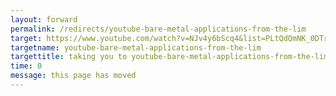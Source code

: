```yaml
---
layout: forward
permalink: /redirects/youtube-bare-metal-applications-from-the-lim
target: https://www.youtube.com/watch?v=NJv4y6bScq4&list=PLtQdQmNK_0DTrTK4jFrwmBTjEnTCAizrD
targetname: youtube-bare-metal-applications-from-the-lim
targettitle: taking you to youtube-bare-metal-applications-from-the-lim
time: 0
message: this page has moved
---
```


